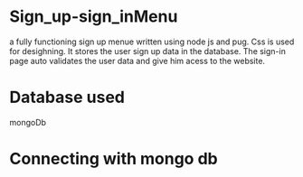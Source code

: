 # Sign_up-sign_inMenu
a fully functioning sign up menue written using node js and pug. Css is used for desighning. It stores the user sign up  data in the database. The sign-in page auto validates the user data and give him acess to the website.

# Database used
mongoDb
# Connecting with mongo db

